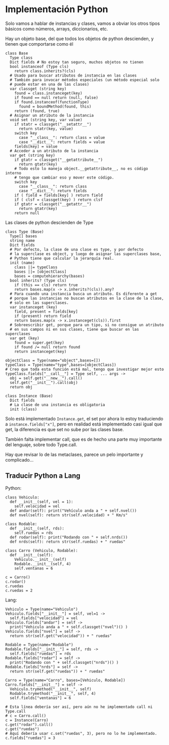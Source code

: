 # Implementación Python

Solo vamos a hablar de instancias y clases, vamos a obviar los otros tipos
básicos como números, arrays, diccionarios, etc.

Hay un objeto base, del que todos los objetos de python descienden, y tienen
que comportarse como él

    class Base
      Type class
      Dict fields # No estoy tan seguro, muchos objetos no tienen
      bool instanceof (Type cls)
        return class.inherits?(cls)
      # Usado para buscar atributos de instancia en las clases
      # También para invocar métodos especiales (un método especial solo
      # puede estar en una de las clases)
      var classget (string key)
        found = class.instanceget(key)
        if found == null return (null, false)
        if found.instanceof(functionType)
          found = boundMethod(found, this)
        return (found, true)
      # Asignar un atributo de la instancia
      void set (string key, var value)
        if statr = classget("__setattr__")
          return statr(key, value)
        switch key
          case "__class__": return class = value
          case "__dict__": return fields = value
        fields[key] = value
      # Acceder a un atributo de la instancia
      var get (string key)
        if gtatr = classget("__getattribute__")
          return gtatr(key)
        # Todo esto lo maneja object.__getattribute__, no es código interno
        # tengo que cambiar eso y mover este código.
        switch key
          case "__class__": return class
          case "__dict__": return fields
        if ( field = fields[key] ) return field
        if ( clsf = classget(key) ) return clsf
        if gtatr = classget("__getattr__")
          return gtatr(key)
        return null

Las clases de python descienden de Type

    class Type (Base)
      Type[] bases
      string name
      Dict fields
      # Por defecto, la clase de una clase es type, y por defecto
      # la superclase es object, y luego de asignar las superclases base,
      # Python tiene que calcular la jerarquía real.
      init (name)
        class ||= typeClass
        bases ||= [objectClass]
        bases = computehierarchy(bases)
      bool inherits? (Type cls)
        if (this == cls) return true
        return bases.map(x -> x.inherits?(cls)).any?
      # Para cuando una instancia busca un atributo. Es diferente a get
      # porque las instancias no buscan atributos en la clase de la clase,
      # solo en las superclases.
      var instanceget (key)
        field, present = fields[key]
        if (present) return field
        return bases.map(x -> x.instanceget(cls)).first
      # Sobreescribir get, porque para un tipo, si no consigue un atributo
      # en sus campos ni en sus clases, tiene que buscar en las superclases
      var get (key)
        found = super.get(key)
        if found /= null return found
        return instanceget(key)

    objectClass = Type(name="object",bases=[])
    typeClass = Type(name="type",bases=[objectClass])
    # Creo que toda esta función está mal, tengo que investigar mejor esto
    typeClass.fields["__call__"] = Type self, ... args ->
      obj = self.get("__new__").call()
      self.get("__init__").call(obj)
      return obj

    class Instance (Base)
      Dict fields
      # La clase de una instancia es obligatoria
      init (class)

Solo está implementado `Instance.get`, el set por ahora lo estoy traduciendo a
`instance.fields["x"]`, pero en realidad está implementado casi igual que get,
la diferencia es que set no sube por las clases base.

También falta implementar call, que es de hecho una parte muy importante del
lenguaje, sobre todo Type.call.

Hay que revisar lo de las metaclases, parece un pelo importante y complicado...

## Traducir Python a Lang

Python:

    class Vehiculo:
      def __init__(self, vel = 1):
        self.velocidad = vel
      def andar(self): print("Vehículo anda a " + self.nvel())
      def nvel(self): return str(self.velocidad) + " Km/s"

    class Rodable:
      def __init__(self, rds):
        self.ruedas = rds
      def rodar(self): print("Rodando con " + self.nrds())
      def nrds(self): return str(self.ruedas) + " ruedas"

    class Carro (Vehiculo, Rodable):
      def __init__(self):
        Vehiculo.__init__(self)
        Rodable.__init__(self, 4)
        self.ventanas = 6

    c = Carro()
    c.rodar()
    c.ruedas
    c.ruedas = 2

Lang:

    Vehiculo = Type(name="Vehiculo")
    Vehiculo.fields["__init__"] = self, vel=1 ->
      self.fields["velocidad"] = vel
    Vehiculo.fields["andar"] = self ->
      print("Vehiculo anda a " + self.classget("nvel")() )
    Vehiculo.fields["nvel"] = self ->
      return str(self.get("velocidad")) + " ruedas"

    Rodable = Type(name="Rodable")
    Rodable.fields["__init__"] = self, rds ->
      self.fields["ruedas"] = rds
    Rodable.fields["rodar"] = self ->
      print("Rodando con " + self.classget("nrds")() )
    Rodable.fields["nrds"] = self ->
      return str(self.get("ruedas")) + " ruedas"

    Carro = Type(name="Carro", bases=[Vehiculo, Rodable])
    Carro.fields["__init__"] = self ->
      Vehiculo.trymethod("__init__", self)
      Rodable.trymethod("__init__", self, 4)
      self.fields["ventanas"] = 6

    # Esta línea debería ser así, pero aún no he implementado call ni Type.call
    # c = Carro.call()
    c = Instance(Carro)
    c.get("rodar").call()
    c.get("ruedas")
    # Aquí debería usar c.set("ruedas", 3), pero no lo he implementado.
    c.fields["ruedas"] = 3


